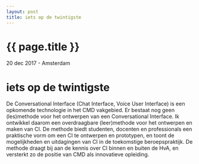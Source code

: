 ```yaml
---
layout: post
title: iets op de twintigste
---
```


{{ page.title }}
================

<p class="meta">20 dec 2017 - Amsterdam</p>


# iets op de twintigste

De Conversational Interface (Chat Interface, Voice User Interface) is een opkomende technologie in het CMD vakgebied. Er bestaat nog geen (les)methode voor het ontwerpen van een Conversational Interface. Ik ontwikkel daarom een overdraagbare (leer)methode voor het ontwerpen en maken van CI. De methode biedt studenten, docenten en professionals een praktische vorm om een CI te ontwerpen en prototypen, en toont de mogelijkheden en uitdagingen van CI in de toekomstige beroepspraktijk. De methode draagt bij aan de kennis over CI binnen en buiten de HvA, en versterkt zo de positie van CMD als innovatieve opleiding.
